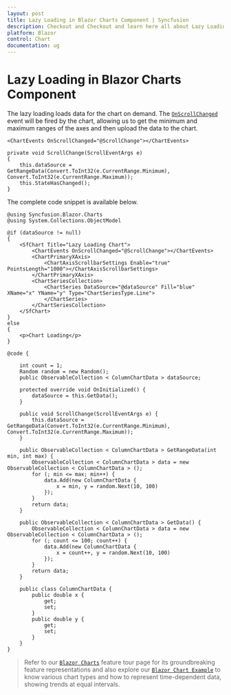```yaml
---
layout: post
title: Lazy Loading in Blazor Charts Component | Syncfusion
description: Checkout and Checkout and learn here all about Lazy Loading in Syncfusion Blazor Charts component and much more.
platform: Blazor
control: Chart
documentation: ug
---
```


# Lazy Loading in Blazor Charts Component

The lazy loading loads data for the chart on demand. The  [`OnScrollChanged`](https://help.syncfusion.com/cr/blazor/Syncfusion.Blazor.Charts.ChartEvents.html#Syncfusion_Blazor_Charts_ChartEvents_OnScrollChanged) event will be fired by the chart, allowing us to get the minimum and maximum ranges of the axes and then upload the data to the chart.

```cshtml
<ChartEvents OnScrollChanged="@ScrollChange"></ChartEvents>

private void ScrollChange(ScrollEventArgs e)
{
    this.dataSource = GetRangeData(Convert.ToInt32(e.CurrentRange.Minimum), Convert.ToInt32(e.CurrentRange.Maximum));
    this.StateHasChanged();
}

```

The complete code snippet is available below.

```cshtml
@using Syncfusion.Blazor.Charts
@using System.Collections.ObjectModel

@if (dataSource != null)
{
    <SfChart Title="Lazy Loading Chart">
        <ChartEvents OnScrollChanged="@ScrollChange"></ChartEvents>
        <ChartPrimaryXAxis>
            <ChartAxisScrollbarSettings Enable="true" PointsLength="1000"></ChartAxisScrollbarSettings>
        </ChartPrimaryXAxis>
        <ChartSeriesCollection>
            <ChartSeries DataSource="@dataSource" Fill="blue" XName="x" YName="y" Type="ChartSeriesType.Line">
            </ChartSeries>
        </ChartSeriesCollection>
    </SfChart>
}
else
{
    <p>Chart Loading</p>
}

@code {

    int count = 1;
    Random random = new Random();
    public ObservableCollection < ColumnChartData > dataSource;

    protected override void OnInitialized() {
        dataSource = this.GetData();
    }

    public void ScrollChange(ScrollEventArgs e) {
        this.dataSource = GetRangeData(Convert.ToInt32(e.CurrentRange.Minimum), Convert.ToInt32(e.CurrentRange.Maximum));
    }

    public ObservableCollection < ColumnChartData > GetRangeData(int min, int max) {
        ObservableCollection < ColumnChartData > data = new ObservableCollection < ColumnChartData > ();
        for (; min <= max; min++) {
            data.Add(new ColumnChartData {
                x = min, y = random.Next(10, 100)
            });
        }
        return data;
    }

    public ObservableCollection < ColumnChartData > GetData() {
        ObservableCollection < ColumnChartData > data = new ObservableCollection < ColumnChartData > ();
        for (; count <= 100; count++) {
            data.Add(new ColumnChartData {
                x = count++, y = random.Next(10, 100)
            });
        }
        return data;
    }

    public class ColumnChartData {
        public double x {
            get;
            set;
        }
        public double y {
            get;
            set;
        }
    }
}
```

> Refer to our [`Blazor Charts`](https://www.syncfusion.com/blazor-components/blazor-charts) feature tour page for its groundbreaking feature representations and also explore our [`Blazor Chart Example`](https://blazor.syncfusion.com/demos/chart/line?theme=bootstrap4) to know various chart types and how to represent time-dependent data, showing trends at equal intervals.